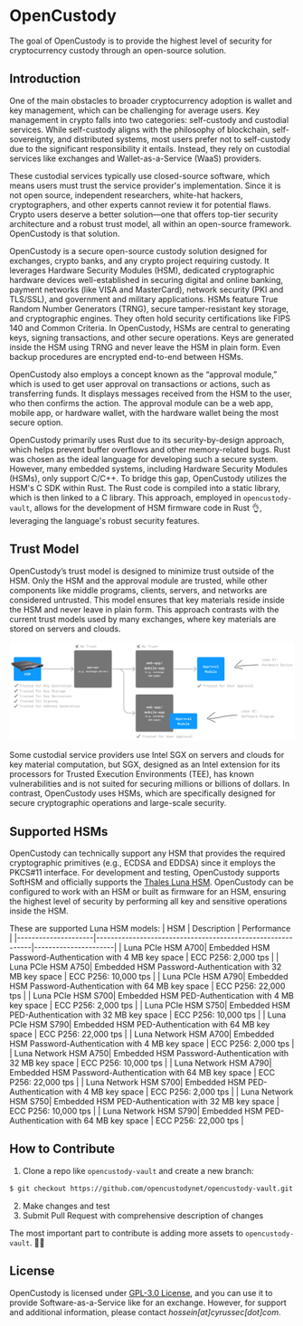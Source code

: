 # OpenCustody

The goal of OpenCustody is to provide the highest level of security for cryptocurrency custody through an open-source solution.

## Introduction

One of the main obstacles to broader cryptocurrency adoption is wallet and key management, which can be challenging for average users. Key management in crypto falls into two categories: self-custody and custodial services. While self-custody aligns with the philosophy of blockchain, self-sovereignty, and distributed systems, most users prefer not to self-custody due to the significant responsibility it entails. Instead, they rely on custodial services like exchanges and Wallet-as-a-Service (WaaS) providers.

These custodial services typically use closed-source software, which means users must trust the service provider's implementation. Since it is not open source, independent researchers, white-hat hackers, cryptographers, and other experts cannot review it for potential flaws. Crypto users deserve a better solution—one that offers top-tier security architecture and a robust trust model, all within an open-source framework. OpenCustody is that solution.

OpenCustody is a secure open-source custody solution designed for exchanges, crypto banks, and any crypto project requiring custody. It leverages Hardware Security Modules (HSM), dedicated cryptographic hardware devices well-established in securing digital and online banking, payment networks (like VISA and MasterCard), network security (PKI and TLS/SSL), and government and military applications. HSMs feature True Random Number Generators (TRNG), secure tamper-resistant key storage, and cryptographic engines. They often hold security certifications like FIPS 140 and Common Criteria.
In OpenCustody, HSMs are central to generating keys, signing transactions, and other secure operations. Keys are generated inside the HSM using TRNG and never leave the HSM in plain form. Even backup procedures are encrypted end-to-end between HSMs.

OpenCustody also employs a concept known as the “approval module,” which is used to get user approval on transactions or actions, such as transferring funds. It displays messages received from the HSM to the user, who then confirms the action. The approval module can be a web app, mobile app, or hardware wallet, with the hardware wallet being the most secure option.

OpenCustody primarily uses Rust due to its security-by-design approach, which helps prevent buffer overflows and other memory-related bugs. Rust was chosen as the ideal language for developing such a secure system. However, many embedded systems, including Hardware Security Modules (HSMs), only support C/C++. To bridge this gap, OpenCustody utilizes the HSM's C SDK within Rust. The Rust code is compiled into a static library, which is then linked to a C library. This approach, employed in `opencustody-vault`, allows for the development of HSM firmware code in Rust 👌, leveraging the language's robust security features.

## Trust Model

OpenCustody’s trust model is designed to minimize trust outside of the HSM. Only the HSM and the approval module are trusted, while other components like middle programs, clients, servers, and networks are considered untrusted. This model ensures that key materials reside inside the HSM and never leave in plain form. This approach contrasts with the current trust models used by many exchanges, where key materials are stored on servers and clouds.

![OpenCustody Logo](https://raw.githubusercontent.com/opencustodynet/.github/main/profile/OpenCustody_Trust_Model.png)

Some custodial service providers use Intel SGX on servers and clouds for key material computation, but SGX, designed as an Intel extension for its processors for Trusted Execution Environments (TEE), has known vulnerabilities and is not suited for securing millions or billions of dollars. In contrast, OpenCustody uses HSMs, which are specifically designed for secure cryptographic operations and large-scale security.

## Supported HSMs

OpenCustody can technically support any HSM that provides the required cryptographic primitives (e.g., ECDSA and EDDSA) since it employs the PKCS#11 interface. For development and testing, OpenCustody supports SoftHSM and officially supports the [Thales Luna HSM](https://cpl.thalesgroup.com/encryption/hardware-security-modules/network-hsms). OpenCustody can be configured to work with an HSM or built as firmware for an HSM, ensuring the highest level of security by performing all key and sensitive operations inside the HSM.

These are supported Luna HSM models:
| HSM                 | Description                                                | Performance          |
|---------------------|------------------------------------------------------------|----------------------|
| Luna PCIe HSM A700| Embedded HSM Password-Authentication with 4 MB key space     | ECC P256: 2,000 tps  |
| Luna PCIe HSM A750| Embedded HSM Password-Authentication with 32 MB key space    | ECC P256: 10,000 tps |
| Luna PCIe HSM A790| Embedded HSM Password-Authentication with 64 MB key space    | ECC P256: 22,000 tps |
| Luna PCIe HSM S700| Embedded HSM PED-Authentication with 4 MB key space          | ECC P256: 2,000 tps  |
| Luna PCIe HSM S750| Embedded HSM PED-Authentication with 32 MB key space         | ECC P256: 10,000 tps |
| Luna PCIe HSM S790| Embedded HSM PED-Authentication with 64 MB key space         | ECC P256: 22,000 tps |
| Luna Network HSM A700| Embedded HSM Password-Authentication with 4 MB key space  | ECC P256: 2,000 tps  |
| Luna Network HSM A750| Embedded HSM Password-Authentication with 32 MB key space | ECC P256: 10,000 tps |
| Luna Network HSM A790| Embedded HSM Password-Authentication with 64 MB key space | ECC P256: 22,000 tps |
| Luna Network HSM S700| Embedded HSM PED-Authentication with 4 MB key space       | ECC P256: 2,000 tps  |
| Luna Network HSM S750| Embedded HSM PED-Authentication with 32 MB key space      | ECC P256: 10,000 tps |
| Luna Network HSM S790| Embedded HSM PED-Authentication with 64 MB key space      | ECC P256: 22,000 tps |

## How to Contribute

1. Clone a repo like `opencustody-vault` and create a new branch:
```bash
$ git checkout https://github.com/opencustodynet/opencustody-vault.git -b name_for_new_branch
```
2. Make changes and test
3. Submit Pull Request with comprehensive description of changes

The most important part to contribute is adding more assets to `opencustody-vault`. 👩‍💻

## License
OpenCustody is licensed under [GPL-3.0 License](https://github.com/opencustodynet/opencustody-vault/blob/main/LICENSE), and you can use it to provide Software-as-a-Service like for an exchange. However, for support and additional information, please contact _hossein[at]cyrussec[dot]com_.

<!--

**Here are some ideas to get you started:**

🙋‍♀️ A short introduction - what is your organization all about?
🌈 Contribution guidelines - how can the community get involved?
👩‍💻 Useful resources - where can the community find your docs? Is there anything else the community should know?
🍿 Fun facts - what does your team eat for breakfast?
🧙 Remember, you can do mighty things with the power of [Markdown](https://docs.github.com/github/writing-on-github/getting-started-with-writing-and-formatting-on-github/basic-writing-and-formatting-syntax)
-->
